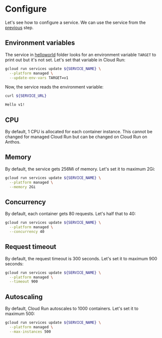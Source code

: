 # Configure

Let's see how to configure a service. We can use the service from the [previous](public.md) step.

## Environment variables

The service in [helloworld](../helloworld) folder looks for an environment variable `TARGET` to print out but it's not set. Let's set that variable in Cloud Run:

```bash
gcloud run services update ${SERVICE_NAME} \
  --platform managed \
  --update-env-vars TARGET=v1
```

Now, the service reads the environment variable:

```bash
curl ${SERVICE_URL}

Hello v1!
```

## CPU

By default, 1 CPU is allocated for each container instance. This cannot be changed for managed Cloud Run but can be changed on Cloud Run on Anthos.

## Memory

By default, the service gets 256Mi of memory. Let's set it to maximum 2Gi:

```bash
gcloud run services update ${SERVICE_NAME} \
  --platform managed \
  --memory 2Gi
```

## Concurrency

By default, each container gets 80 requests. Let's half that to 40:

```bash
gcloud run services update ${SERVICE_NAME} \
  --platform managed \
  --concurrency 40
```

## Request timeout

By default, the request timeout is 300 seconds. Let's set it to maximum 900 seconds:

```bash
gcloud run services update ${SERVICE_NAME} \
  --platform managed \
  --timeout 900
```

## Autoscaling

By default, Cloud Run autoscales to 1000 containers. Let's set it to maximum 500:

```bash
gcloud run services update ${SERVICE_NAME} \
  --platform managed \
  --max-instances 500
```
